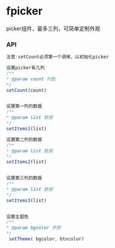 # fpicker

picker组件，最多三列，可简单定制外观

### API

```js
注意:setCount必须第一个调用，以初始化picker

设置picker有几列
/**
* @param count 列数
*/
setCount(count)


设置第一列的数据
/**
* @param list 数据
*/
setItems1(list)

设置第二列的数据
/**
* @param list 数据
*/
setItems2(list)


设置第三列的数据
/**
* @param list 数据
*/
setItems3(list)


设置主题色
/**
* @param bgcolor 参数
*/
 setTheme( bgcolor, btncolor)
```



